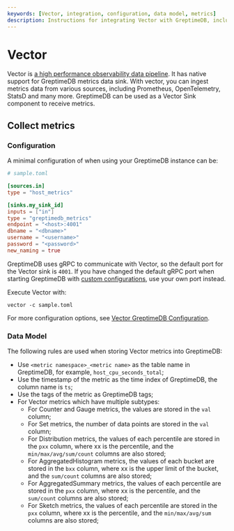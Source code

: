 ```yaml
---
keywords: [Vector, integration, configuration, data model, metrics]
description: Instructions for integrating Vector with GreptimeDB, including configuration, data model mapping, and example configurations.
---
```


# Vector

Vector is [a high performance observability data
pipeline](https://vector.dev). It has native support for GreptimeDB metrics data
sink. With vector, you can ingest metrics data from various sources, including
Prometheus, OpenTelemetry, StatsD and many more.
GreptimeDB can be used as a Vector Sink component to receive metrics. 

## Collect metrics

### Configuration

A minimal configuration of when using your GreptimeDB instance can be:

```toml
# sample.toml

[sources.in]
type = "host_metrics"

[sinks.my_sink_id]
inputs = ["in"]
type = "greptimedb_metrics"
endpoint = "<host>:4001"
dbname = "<dbname>"
username = "<username>"
password = "<password>"
new_naming = true
```

GreptimeDB uses gRPC to communicate with Vector, so the default port for the Vector sink is `4001`.
If you have changed the default gRPC port when starting GreptimeDB with [custom configurations](/user-guide/deployments/configuration.md#configuration-file), use your own port instead.

Execute Vector with:

```
vector -c sample.toml
```

For more configuration options, see [Vector GreptimeDB
Configuration](https://vector.dev/docs/reference/configuration/sinks/greptimedb_metrics/).

### Data Model

The following rules are used when storing Vector metrics into GreptimeDB:

- Use `<metric namespace>_<metric name>` as the table name in GreptimeDB, for example, `host_cpu_seconds_total`;
- Use the timestamp of the metric as the time index of GreptimeDB, the column name is `ts`;
- Use the tags of the metric as GreptimeDB tags;
- For Vector metrics which have multiple subtypes:
  - For Counter and Gauge metrics, the values are stored in the `val` column;
  - For Set metrics, the number of data points are stored in the `val` column;
  - For Distribution metrics, the values of each percentile are stored in the `pxx` column, where xx is the percentile, and the `min/max/avg/sum/count` columns are also stored;
  - For AggregatedHistogram metrics, the values of each bucket are stored in the `bxx` column, where xx is the upper limit of the bucket, and the `sum/count` columns are also stored;
  - For AggregatedSummary metrics, the values of each percentile are stored in the `pxx` column, where xx is the percentile, and the `sum/count` columns are also stored;
  - For Sketch metrics, the values of each percentile are stored in the `pxx` column, where xx is the percentile, and the `min/max/avg/sum` columns are also stored;

